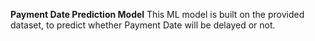 **Payment Date Prediction Model**
This ML model is built on the provided dataset, to predict whether Payment Date will be delayed or not. 
